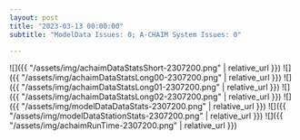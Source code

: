 ```yaml
---
layout: post
title: "2023-03-13 00:00:00"
subtitle: "ModelData Issues: 0; A-CHAIM System Issues: 0"

---
```


![]({{ "/assets/img/achaimDataStatsShort-2307200.png" | relative_url }})
![]({{ "/assets/img/achaimDataStatsLong00-2307200.png" | relative_url }})
![]({{ "/assets/img/achaimDataStatsLong01-2307200.png" | relative_url }})
![]({{ "/assets/img/achaimDataStatsLong02-2307200.png" | relative_url }})
![]({{ "/assets/img/modelDataDataStats-2307200.png" | relative_url }})
![]({{ "/assets/img/modelDataStationStats-2307200.png" | relative_url }})
![]({{ "/assets/img/achaimRunTime-2307200.png" | relative_url }})




